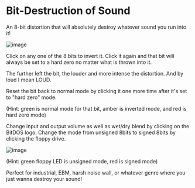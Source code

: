 # Bit-Destruction of Sound

An 8-bit distortion that will absolutely destroy whatever sound you run into it!

![image](https://github.com/astriiddev/BitDos/assets/98296288/cacb508d-5429-4782-9d19-3789b6e9d8d6)

Click on any one of the 8 bits to invert it. Click it again and that bit will always be set to a hard zero no
matter what is thrown into it.

The further left the bit, the louder and more intense the distortion.
And by loud I mean LOUD.

Reset the bit back to normal mode by clicking it one more time after it's set to "hard zero" mode.

(Hint: green is normal mode for that bit, amber is inverted mode, and red is hard zero mode)

Change input and output volume as well as wet/dry blend by clicking on the BitDOS logo. 
Change the mode from unsigned 8bits to signed 8bits by clicking the floppy drive.

![image](https://github.com/astriiddev/BitDOS/assets/98296288/02fd438b-adc0-4ab7-b6f4-1df40d8a9948)

(Hint: green floppy LED is unsigned mode, red is signed mode)

Perfect for industrial, EBM, harsh noise wall, or whatever genre where you just wanna destroy your sound!
